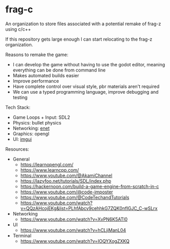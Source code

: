 # frag-c

An organization to store files associated with a potential remake of frag-z using c/c++

If this repository gets large enough I can start relocating to the frag-z organization.

Reasons to remake the game:
* I can develop the game without having to use the godot editor, meaning everything can be done from command line
* Makes automated builds easier
* Improve performance
* Have complete control over visual style, pbr materials aren't required
* We can use a typed programming language, improve debugging and testing

Tech Stack:
* Game Loops + Input: SDL2
* Physics: bullet physics
* Networking: [enet](http://enet.bespin.org/)
* Graphics: opengl
* UI: [imgui](https://github.com/ocornut/imgui)

Resources:
* General
  * https://learnopengl.com/
  * https://www.learncpp.com/
  * https://www.youtube.com/@AkamiChannel
  * https://lazyfoo.net/tutorials/SDL/index.php
  * https://hackernoon.com/build-a-game-engine-from-scratch-in-c
  * https://www.youtube.com/@code-imposter
  * https://www.youtube.com/@CodeTechandTutorials
  * https://www.youtube.com/watch?v=QQzAHcojEKg&list=PLhfAbcv9cehhkG7ZQK0nfIGJC_C-wSLrx
* Networking
  * https://www.youtube.com/watch?v=XvPN6K5ATl0
* UI
  * https://www.youtube.com/watch?v=hCLjiManL04
* Terminal
  * https://www.youtube.com/watch?v=IOQYXogZXKQ
